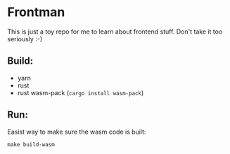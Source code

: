 # Frontman

This is just a toy repo for me to learn about frontend stuff. Don't take it too seriously :-)

## Build:
- yarn
- rust
- rust wasm-pack (`cargo install wasm-pack`)

## Run:

Easist way to make sure the wasm code is built:
```
make build-wasm
```